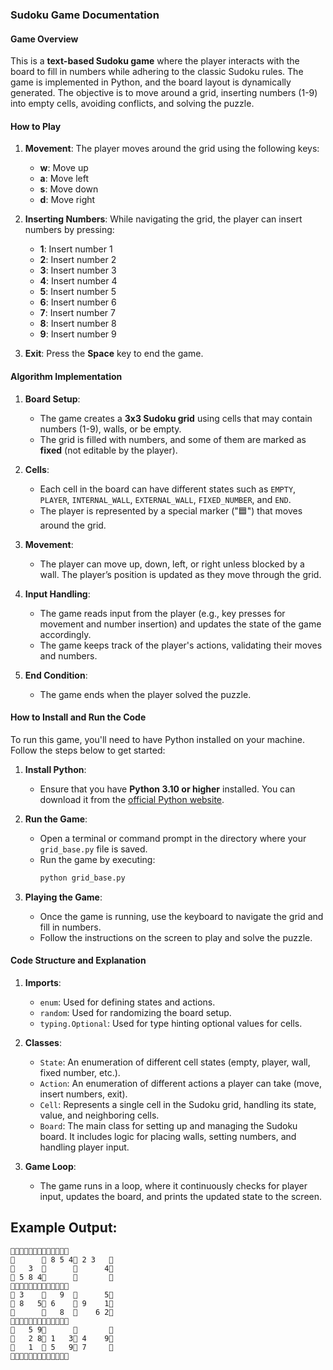 ### Sudoku Game Documentation

#### Game Overview

This is a **text-based Sudoku game** where the player interacts with the board to fill in numbers while adhering to the classic Sudoku rules. The game is implemented in Python, and the board layout is dynamically generated. The objective is to move around a grid, inserting numbers (1-9) into empty cells, avoiding conflicts, and solving the puzzle.

#### How to Play

1. **Movement**: The player moves around the grid using the following keys:
    - **w**: Move up
    - **a**: Move left
    - **s**: Move down
    - **d**: Move right

2. **Inserting Numbers**: While navigating the grid, the player can insert numbers by pressing:
    - **1**: Insert number 1
    - **2**: Insert number 2
    - **3**: Insert number 3
    - **4**: Insert number 4
    - **5**: Insert number 5
    - **6**: Insert number 6
    - **7**: Insert number 7
    - **8**: Insert number 8
    - **9**: Insert number 9

3. **Exit**: Press the **Space** key to end the game.

#### Algorithm Implementation

1. **Board Setup**:
    - The game creates a **3x3 Sudoku grid** using cells that may contain numbers (1-9), walls, or be empty.
    - The grid is filled with numbers, and some of them are marked as **fixed** (not editable by the player).

2. **Cells**:
    - Each cell in the board can have different states such as `EMPTY`, `PLAYER`, `INTERNAL_WALL`, `EXTERNAL_WALL`, `FIXED_NUMBER`, and `END`.
    - The player is represented by a special marker ("🟦") that moves around the grid.

3. **Movement**:
    - The player can move up, down, left, or right unless blocked by a wall. The player’s position is updated as they move through the grid.

4. **Input Handling**:
    - The game reads input from the player (e.g., key presses for movement and number insertion) and updates the state of the game accordingly.
    - The game keeps track of the player's actions, validating their moves and numbers.

5. **End Condition**:
    - The game ends when the player solved the puzzle.

#### How to Install and Run the Code

To run this game, you'll need to have Python installed on your machine. Follow the steps below to get started:

1. **Install Python**:
    - Ensure that you have **Python 3.10 or higher** installed. You can download it from the [official Python website](https://www.python.org/downloads/).

2. **Run the Game**:
    - Open a terminal or command prompt in the directory where your `grid_base.py` file is saved.
    - Run the game by executing:
      ```bash
      python grid_base.py
      ```

3. **Playing the Game**:
    - Once the game is running, use the keyboard to navigate the grid and fill in numbers.
    - Follow the instructions on the screen to play and solve the puzzle.

#### Code Structure and Explanation

1. **Imports**:
    - `enum`: Used for defining states and actions.
    - `random`: Used for randomizing the board setup.
    - `typing.Optional`: Used for type hinting optional values for cells.

2. **Classes**:
    - `State`: An enumeration of different cell states (empty, player, wall, fixed number, etc.).
    - `Action`: An enumeration of different actions a player can take (move, insert numbers, exit).
    - `Cell`: Represents a single cell in the Sudoku grid, handling its state, value, and neighboring cells.
    - `Board`: The main class for setting up and managing the Sudoku board. It includes logic for placing walls, setting numbers, and handling player input.

3. **Game Loop**:
    - The game runs in a loop, where it continuously checks for player input, updates the board, and prints the updated state to the screen.


## Example Output:
```
🔸🔸🔸🔸🔸🔸🔸🔸🔸🔸🔸🔸🔸
🔸      🔹 8 5 4🔹 2 3   🔸
🔸   3  🔹      🔹      4🔸
🔸 5 8 4🔹      🔹       🔸
🔸🔹🔹🔹🔹🔹🔹🔹🔹🔹🔹🔹🔸
🔸 3    🔹   9  🔹      5🔸
🔸 8   5🔹 6    🔹 9    1🔸
🔸      🔹   8  🔹    6 2🔸
🔸🔹🔹🔹🔹🔹🔹🔹🔹🔹🔹🔹🔸
🔸   5 9🔹      🔹       🔸
🔸   2 8🔹 1   3🔹 4    9🔸
🔸   1  🔹 5   9🔹 7     🔸
🔸🔸🔸🔸🔸🔸🔸🔸🔸🔸🔸🔸🔸
```
